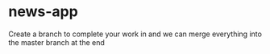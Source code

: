 # news-app
Create a branch to complete your work in and we can merge everything into the master branch at the end
